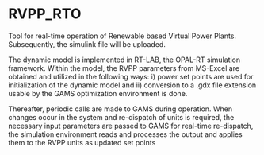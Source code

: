 # RVPP_RTO
Tool for real-time operation of Renewable based Virtual Power Plants. Subsequently, the simulink file will be uploaded.

The dynamic model is implemented in RT-LAB, the OPAL-RT simulation framework. 
Within the model, the RVPP parameters from MS-Excel are obtained and utilized in the following ways: i) power set points are used for initialization of the dynamic model and ii) conversion to a .gdx file extension usable by the GAMS optimization environment is done. 

Thereafter, periodic calls are made to GAMS during operation. 
When changes occur in the system and re-dispatch of units is required, the necessary input parameters are passed to GAMS for real-time re-dispatch, the simulation environment reads and processes the output and applies them to the RVPP units as updated set points
